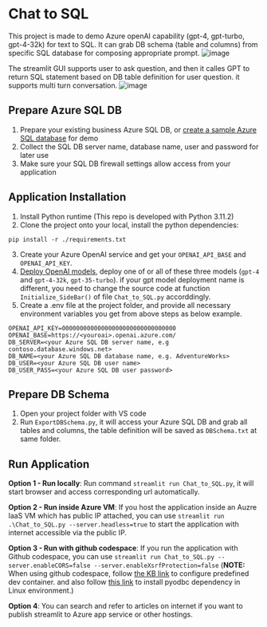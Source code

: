 # Chat to SQL

This project is made to demo Azure openAI capability (gpt-4, gpt-turbo, gpt-4-32k) for text to SQL. It can grab DB schema (table and columns) from specific SQL database for composing appropriate prompt. 
![image](https://github.com/RicZhou-MS/Text2SQL/assets/75886466/07eb39ca-2177-4e24-974c-f29c8b06d853)

The streamlit GUI supports user to ask question, and then it calles GPT to return SQL statement based on DB table definition for user question. it supports multi turn conversation.
![image](https://user-images.githubusercontent.com/75886466/235889811-72df9218-b64a-467d-b89d-9c73d5346aee.png)

## Prepare Azure SQL DB
1. Prepare your existing business Azure SQL DB, or [create a sample Azure SQL database](https://learn.microsoft.com/en-us/sql/samples/adventureworks-install-configure?view=sql-server-ver16&tabs=ssms#deploy-new-sample-database) for demo
2. Collect the SQL DB server name, database name, user and password for later use
3. Make sure your SQL DB firewall settings allow access from your application

## Application Installation
1. Install Python runtime (This repo is developed with Python 3.11.2)
2. Clone the project onto your local, install the python dependencies:
```
pip install -r ./requirements.txt
```
3. Create your Azure OpenAI service and get your `OPENAI_API_BASE` and `OPENAI_API_KEY`.
4. [Deploy OpenAI models](https://learn.microsoft.com/en-us/azure/cognitive-services/openai/how-to/create-resource?pivots=web-portal#deploy-a-model), deploy one of or all of these three models (`gpt-4` and `gpt-4-32k`, `gpt-35-turbo`). if your gpt model deployment name is different, you need to change the source code at function `Initialize_SideBar()` of file `Chat_to_SQL.py` accorddingly.
5. Create a .env file at the project folder, and provide all necessary environment variables you get from above steps as below example.
```
OPENAI_API_KEY=00000000000000000000000000000000
OPENAI_BASE=https://<youroai>.openai.azure.com/
DB_SERVER=<your Azure SQL DB server name, e.g contoso.database.windows.net>
DB_NAME=<your Azure SQL DB database name, e.g. AdventureWorks>
DB_USER=<your Azure SQL DB user name>
DB_USER_PASS=<your Azure SQL DB user password>
```

## Prepare DB Schema
1. Open your project folder with VS code
2. Run `ExportDBSchema.py`, it will access your Azure SQL DB and grab all tables and columns, the table definition will be saved as `DBSchema.txt` at same folder.

## Run Application
**Option 1 - Run locally**: Run command `streamlit run Chat_to_SQL.py`, it will start browser and access corresponding url automatically.

**Option 2 - Run inside Azure VM**: If you host the application inside an Auzre IaaS VM which has public IP attached, you can use `streamlit run .\Chat_to_SQL.py --server.headless=true` to start the application with internet accessible via the public IP. 

**Option 3 - Run with github codespace**: If you run the application with Github codespace, you can use `streamlit run Chat_to_SQL.py --server.enableCORS=false --server.enableXsrfProtection=false`
(**NOTE:** When using github codespace, follow [the KB link](https://docs.github.com/en/codespaces/setting-up-your-project-for-codespaces/adding-a-dev-container-configuration/setting-up-your-python-project-for-codespaces) to configure predefined dev container. and also follow [this link](https://github.com/mkleehammer/pyodbc/wiki/Install#debian-stretch) to install pyodbc dependency in Linux environment.)

**Option 4**: You can search and refer to articles on internet if you want to publish streamlit to Azure app service or other hostings.
